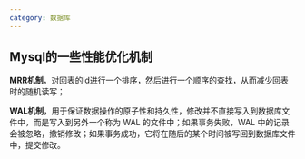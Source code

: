 ```yaml
---
category: 数据库
---
```


## Mysql的一些性能优化机制

**MRR机制**，对回表的id进行一个排序，然后进行一个顺序的查找，从而减少回表时的随机读写；

**WAL机制**，用于保证数据操作的原子性和持久性，修改并不直接写入到数据库文件中，而是写入到另外一个称为 WAL 的文件中；如果事务失败，WAL 中的记录会被忽略，撤销修改；如果事务成功，它将在随后的某个时间被写回到数据库文件中，提交修改。
